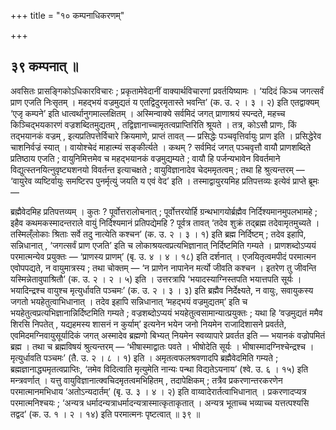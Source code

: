 +++
title = "१० कम्पनाधिकरणम्"

+++

## ३९ कम्पनात् ॥

अवसितः प्रासङ्गिकोऽधिकारविचारः ; प्रकृतामेवेदानीं वाक्यार्थविचारणां प्रवर्तयिष्यामः । ‘यदिदं किञ्च जगत्सर्वं प्राण एजति निःसृतम् । महद्भयं वज्रमुद्यतं य एतद्विदुरमृतास्ते भवन्ति’ (क. उ. २ । ३ । २) इति एतद्वाक्यम् ‘एजृ कम्पने’ इति धात्वर्थानुगमाल्लक्षितम् । अस्मिन्वाक्ये सर्वमिदं जगत् प्राणाश्रयं स्पन्दते, महच्च किञ्चिद्भयकारणं वज्रशब्दितमुद्यतम् , तद्विज्ञानाच्चामृतत्वप्राप्तिरिति श्रूयते । तत्र, कोऽसौ प्राणः, किं तद्भयानकं वज्रम् , इत्यप्रतिपत्तेर्विचारे क्रियमाणे, प्राप्तं तावत् — प्रसिद्धेः पञ्चवृत्तिर्वायुः प्राण इति । प्रसिद्धेरेव चाशनिर्वज्रं स्यात् । वायोश्चेदं माहात्म्यं सङ्कीर्त्यते । कथम् ? सर्वमिदं जगत् पञ्चवृत्तौ वायौ प्राणशब्दिते प्रतिष्ठाय एजति ; वायुनिमित्तमेव च महद्भयानकं वज्रमुद्यम्यते ; वायौ हि पर्जन्यभावेन विवर्तमाने विद्युत्स्तनयित्नुवृष्ट्यशनयो विवर्तन्त इत्याचक्षते ; वायुविज्ञानादेव चेदममृतत्वम् ; तथा हि श्रुत्यन्तरम् — ‘वायुरेव व्यष्टिर्वायुः समष्टिरप पुनर्मृत्युं जयति य एवं वेद’ इति । तस्माद्वायुरयमिह प्रतिपत्तव्यः इत्येवं प्राप्ते ब्रूमः —

ब्रह्मैवेदमिह प्रतिपत्तव्यम् । कुतः ? पूर्वोत्तरालोचनात् ; पूर्वोत्तरयोर्हि ग्रन्थभागयोर्ब्रह्मैव निर्दिश्यमानमुपलभामहे ; इहैव कथमकस्मादन्तराले वायुं निर्दिश्यमानं प्रतिपद्येमहि ? पूर्वत्र तावत् ‘तदेव शुक्रं तद्ब्रह्म तदेवामृतमुच्यते । तस्मिल्ँलोकाः श्रिताः सर्वे तदु नात्येति कश्चन’ (क. उ. २ । ३ । १) इति ब्रह्म निर्दिष्टम् ; तदेव इहापि, सन्निधानात् , ‘जगत्सर्वं प्राण एजति’ इति च लोकाश्रयत्वप्रत्यभिज्ञानात् निर्दिष्टमिति गम्यते । प्राणशब्दोऽप्ययं परमात्मन्येव प्रयुक्तः — ‘प्राणस्य प्राणम्’ (बृ. उ. ४ । ४ । १८) इति दर्शनात् । एजयितृत्वमपीदं परमात्मन एवोपपद्यते, न वायुमात्रस्य ; तथा चोक्तम् — ‘न प्राणेन नापानेन मर्त्यो जीवति कश्चन । इतरेण तु जीवन्ति यस्मिन्नेतावुपाश्रितौ’ (क. उ. २ । २ । ५) इति । उत्तरत्रापि ‘भयादस्याग्निस्तपति भयात्तपति सूर्यः । भयादिन्द्रश्च वायुश्च मृत्युर्धावति पञ्चमः’ (क. उ. २ । ३ । ३) इति ब्रह्मैव निर्देक्ष्यते, न वायुः, सवायुकस्य जगतो भयहेतुत्वाभिधानात् । तदेव इहापि सन्निधानात् ‘महद्भयं वज्रमुद्यतम्’ इति च भयहेतुत्वप्रत्यभिज्ञानान्निर्दिष्टमिति गम्यते ; वज्रशब्दोऽप्ययं भयहेतुत्वसामान्यात्प्रयुक्तः ; यथा हि ‘वज्रमुद्यतं ममैव शिरसि निपतेत् , यद्यहमस्य शासनं न कुर्याम्’ इत्यनेन भयेन जनो नियमेन राजादिशासने प्रवर्तते, एवमिदमग्निवायुसूर्यादिकं जगत् अस्मादेव ब्रह्मणो बिभ्यत् नियमेन स्वव्यापारे प्रवर्तत इति — भयानकं वज्रोपमितं ब्रह्म । तथा च ब्रह्मविषयं श्रुत्यन्तरम् — ‘भीषास्माद्वातः पवते । भीषोदेति सूर्यः । भीषास्मादग्निश्चेन्द्रश्च । मृत्युर्धावति पञ्चमः’ (तै. उ. २ । ८ । १) इति । अमृतत्वफलश्रवणादपि ब्रह्मैवेदमिति गम्यते ; ब्रह्मज्ञानाद्ध्यमृतत्वप्राप्तिः, ‘तमेव विदित्वाति मृत्युमेति नान्यः पन्था विद्यतेऽयनाय’ (श्वे. उ. ६ । १५) इति मन्त्रवर्णात् । यत्तु वायुविज्ञानात्क्वचिदमृतत्वमभिहितम् , तदापेक्षिकम् ; तत्रैव प्रकरणान्तरकरणेन परमात्मानमभिधाय ‘अतोऽन्यदार्तम्’ (बृ. उ. ३ । ४ । २) इति वाय्वादेरार्तत्वाभिधानात् । प्रकरणादप्यत्र परमात्मनिश्चयः ; ‘अन्यत्र धर्मादन्यत्राधर्मादन्यत्रास्मात्कृताकृतात् । अन्यत्र भूताच्च भव्याच्च यत्तत्पश्यसि तद्वद’ (क. उ. १ । २ । १४) इति परमात्मनः पृष्टत्वात् ॥ ३९ ॥
